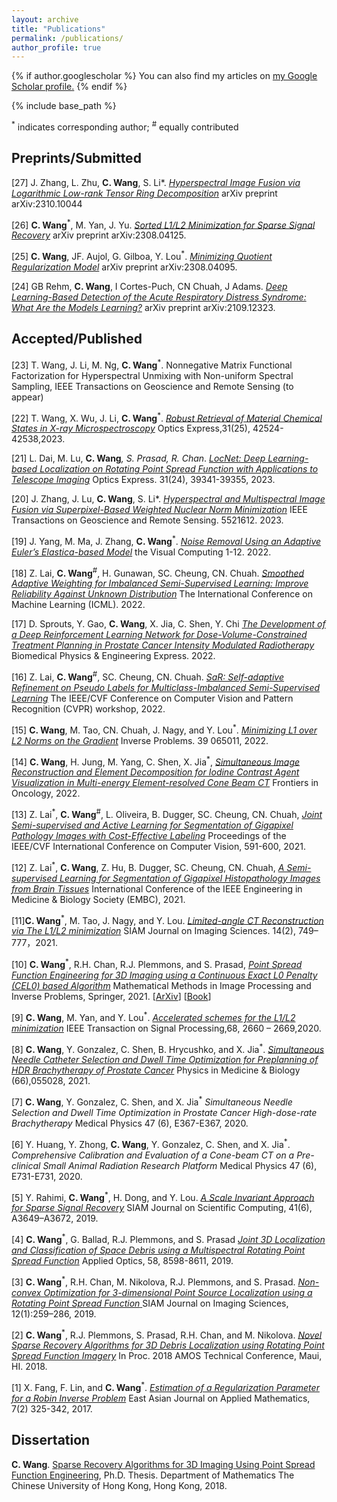 ```yaml
---
layout: archive
title: "Publications"
permalink: /publications/
author_profile: true
---
```


{% if author.googlescholar %}
  You can also find my articles on <u><a href="{{ author.googlescholar }}">my Google Scholar profile</a>.</u>
{% endif %}

{% include base_path %}

 <sup>*</sup> indicates corresponding author; <sup>#</sup> equally contributed 

## Preprints/Submitted

[27]	J. Zhang, L. Zhu, **C. Wang**, S. Li*. [_Hyperspectral Image Fusion via Logarithmic Low-rank Tensor Ring Decomposition_](https://arxiv.org/abs/2310.10044)  arXiv preprint arXiv:2310.10044


[26] **C. Wang**<sup>*</sup>, M. Yan, J. Yu. [_Sorted L1/L2 Minimization for Sparse Signal Recovery_](https://arxiv.org/pdf/2308.04125) arXiv preprint arXiv:2308.04125.


[25]	**C. Wang**, JF. Aujol, G. Gilboa, Y. Lou<sup>*</sup>. [_Minimizing Quotient Regularization Model_](https://arxiv.org/pdf/2308.04095) arXiv preprint arXiv:2308.04095.


[24] GB Rehm, **C. Wang**, I Cortes-Puch, CN Chuah, J Adams. [_Deep Learning-Based Detection of the Acute Respiratory Distress Syndrome: What Are the Models Learning?_](https://arxiv.org/pdf/2109.12323) arXiv preprint arXiv:2109.12323.



## Accepted/Published

[23] T. Wang, J. Li, M. Ng, **C. Wang**<sup>*</sup>. Nonnegative Matrix Functional Factorization for Hyperspectral Unmixing with Non-uniform Spectral Sampling, IEEE Transactions on Geoscience and Remote Sensing (to appear)


[22]	T. Wang, X. Wu, J. Li, **C. Wang**<sup>*</sup>. [_Robust Retrieval of Material Chemical States in X-ray Microspectroscopy_](https://opg.optica.org/oe/fulltext.cfm?uri=oe-31-25-42524&id=544053) Optics Express,31(25), 42524-42538,2023.


[21]	L. Dai, M. Lu, **C. Wang**<sup>*</sup>, S. Prasad, R. Chan<sup>*</sup>. [_LocNet: Deep Learning-based Localization on Rotating Point Spread Function with Applications to Telescope Imaging_](https://opg.optica.org/oe/fulltext.cfm?uri=oe-31-24-39341&id=541432) Optics Express. 31(24), 39341-39355, 2023.


[20]	J. Zhang, J. Lu, **C. Wang**, S. Li*. [_Hyperspectral and Multispectral Image Fusion via Superpixel-Based Weighted Nuclear Norm Minimization_](https://ieeexplore.ieee.org/abstract/document/10231145/) IEEE Transactions on Geoscience and Remote Sensing. 5521612. 2023. 

[19] 	J. Yang, M. Ma, J. Zhang, **C. Wang**<sup>*</sup>. [_Noise Removal Using an Adaptive Euler’s Elastica-based Model_](https://link.springer.com/article/10.1007/s00371-022-02674-0) the Visual Computing 1-12. 2022. 

[18] Z. Lai, **C. Wang**<sup>#</sup>, H. Gunawan, SC. Cheung, CN. Chuah. [_Smoothed Adaptive Weighting for Imbalanced Semi-Supervised Learning: Improve Reliability Against Unknown Distribution_](https://proceedings.mlr.press/v162/lai22b/lai22b.pdf) The International Conference on Machine Learning (ICML). 2022. 

[17] D. Sprouts, Y. Gao, **C. Wang**, X. Jia, C. Shen, Y. Chi [_The Development of a Deep Reinforcement Learning Network for Dose-Volume-Constrained Treatment Planning in Prostate Cancer Intensity Modulated Radiotherapy_](https://iopscience.iop.org/article/10.1088/2057-1976/ac6d82) Biomedical Physics & Engineering Express. 2022. 

[16] Z. Lai, **C. Wang**<sup>#</sup>, SC. Cheung, CN. Chuah. [_SaR: Self-adaptive Refinement on Pseudo Labels for Multiclass-Imbalanced Semi-Supervised Learning_](https://openaccess.thecvf.com/content/CVPR2022W/L3D-IVU/papers/Lai_SaR_Self-Adaptive_Refinement_on_Pseudo_Labels_for_Multiclass-Imbalanced_Semi-Supervised_Learning_CVPRW_2022_paper.pdf) The IEEE/CVF Conference on Computer Vision and Pattern Recognition (CVPR) workshop, 2022.

[15] **C. Wang**, M. Tao, CN. Chuah, J. Nagy, and Y. Lou<sup>*</sup>. [_Minimizing L1 over L2 Norms on the Gradient_](https://iopscience.iop.org/article/10.1088/1361-6420/ac64fb) Inverse Problems. 39 065011, 2022. 

[14] **C. Wang**, H. Jung, M. Yang, C. Shen, X. Jia<sup>*</sup>, [_Simultaneous Image Reconstruction and Element Decomposition for Iodine Contrast Agent Visualization in Multi-energy Element-resolved Cone Beam CT_](https://www.frontiersin.org/journals/oncology/articles/10.3389/fonc.2022.827136/full) Frontiers in Oncology, 2022. 

[13] Z. Lai<sup>*</sup>, **C. Wang**<sup>#</sup>, L. Oliveira, B. Dugger, SC. Cheung, CN. Chuah, [_Joint Semi-supervised and Active Learning for Segmentation of Gigapixel Pathology Images with Cost-Effective Labeling_](https://openaccess.thecvf.com/content/ICCV2021W/CDPath/html/Lai_Joint_Semi-Supervised_and_Active_Learning_for_Segmentation_of_Gigapixel_Pathology_ICCVW_2021_paper.html) Proceedings of the IEEE/CVF International Conference on Computer Vision, 591-600, 2021.

[12] Z. Lai<sup>*</sup>, **C. Wang**, Z. Hu, B. Dugger, SC. Cheung, CN. Chuah, [_A Semi-supervised Learning for Segmentation of Gigapixel Histopathology Images from Brain Tissues_](https://ieeexplore.ieee.org/abstract/document/9629715) International Conference of the IEEE Engineering in Medicine & Biology Society (EMBC), 2021. 

[11]**C. Wang**<sup>*</sup>, M. Tao, J. Nagy, and Y. Lou. [_Limited-angle CT Reconstruction via The L1/L2 minimization_](https://epubs.siam.org/doi/10.1137/20M1341490) SIAM Journal on Imaging Sciences. 14(2), 749–777，2021. 

[10] **C. Wang**<sup>*</sup>, R.H. Chan, R.J. Plemmons, and S. Prasad, [_Point Spread Function Engineering for 3D Imaging using a Continuous Exact L0 Penalty (CEL0) based Algorithm_](https://link.springer.com/book/10.1007/978-981-16-2701-9) Mathematical Methods in Image Processing and Inverse Problems, Springer, 2021. \[[ArXiv](https://arxiv.org/pdf/2006.02858.pdf)\] \[[Book](https://link.springer.com/book/10.1007/978-981-16-2701-9)\]

[9] **C. Wang**, M. Yan, and Y. Lou<sup>*</sup>. [_Accelerated schemes for the L1/L2 minimization_](https://ieeexplore.ieee.org/document/9057443) IEEE Transaction on Signal Processing,68, 2660 – 2669,2020.

[8] **C. Wang**, Y. Gonzalez, C. Shen, B. Hrycushko, and X. Jia<sup>*</sup>. [_Simultaneous Needle Catheter Selection and Dwell Time Optimization for Preplanning of HDR Brachytherapy of Prostate Cancer_](https://iopscience.iop.org/article/10.1088/1361-6560/abd00e/meta) Physics in Medicine & Biology (66),055028, 2021.

[7] **C. Wang**, Y. Gonzalez, C. Shen, and X. Jia<sup>*</sup> _Simultaneous Needle Selection and Dwell Time Optimization in Prostate Cancer High-dose-rate Brachytherapy_  Medical Physics 47 (6), E367-E367, 2020.

[6] Y. Huang, Y. Zhong, **C. Wang**, Y. Gonzalez, C. Shen, and X. Jia<sup>*</sup>. _Comprehensive Calibration and Evaluation of a Cone-beam CT on a Pre-clinical Small Animal Radiation Research Platform_ Medical Physics 47 (6), E731-E731, 2020.

[5] Y. Rahimi, **C. Wang**<sup>*</sup>, H. Dong, and Y. Lou. [_A Scale Invariant Approach for Sparse Signal Recovery_](https://epubs.siam.org/doi/abs/10.1137/18M123147X) SIAM Journal on Scientific Computing, 41(6), A3649–A3672, 2019. 

[4] **C. Wang**<sup>*</sup>, G. Ballad, R.J. Plemmons, and S. Prasad [_Joint 3D Localization and Classification of Space Debris using a Multispectral Rotating Point Spread Function_](https://opg.optica.org/ao/abstract.cfm?uri=ao-58-31-8598) Applied Optics, 58, 8598-8611, 2019. 

[3] **C. Wang**<sup>*</sup>, R.H. Chan, M. Nikolova, R.J. Plemmons, and S. Prasad. [_Non-convex Optimization for 3-dimensional Point Source Localization using a Rotating Point Spread Function_ ](https://epubs.siam.org/doi/abs/10.1137/18M1178566) SIAM Journal on Imaging Sciences, 12(1):259–286, 2019. 

[2] **C. Wang**<sup>*</sup>, R.J. Plemmons, S. Prasad, R.H. Chan, and M. Nikolova. [_Novel Sparse Recovery Algorithms for 3D Debris Localization using Rotating Point Spread Function Imagery_](https://amostech.com/TechnicalPapers/2018/Poster/Wang.pdf) In Proc. 2018 AMOS Technical Conference, Maui, HI. 2018. 

[1] X. Fang, F. Lin, and **C. Wang**<sup>*</sup>. [_Estimation of a Regularization Parameter for a Robin Inverse Problem_](https://www.cambridge.org/core/journals/east-asian-journal-on-applied-mathematics/article/abs/estimation-of-a-regularisation-parameter-for-a-robin-inverse-problem/A2B2B3CBFAE2A27AEC8D49AE4BA4F4BD) East Asian Journal on Applied Mathematics, 7(2) 325-342, 2017. 



## Dissertation 

**C. Wang**. [Sparse Recovery Algorithms for 3D Imaging Using Point Spread Function Engineering](https://repository.lib.cuhk.edu.hk/en/item/cuhk-2188140?solr_nav%5Bid%5D=596e039fd37cb72d8c95&solr_nav%5Bpage%5D=0&solr_nav%5Boffset%5D=0), Ph.D. Thesis. Department of Mathematics The Chinese University of Hong Kong, Hong Kong, 2018. 

&nbsp;

&nbsp;

&nbsp;
